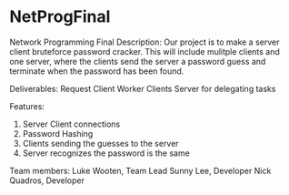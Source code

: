 # NetProgFinal
Network Programming Final
Description: 
Our project is to make a server client bruteforce password cracker. This will include mulitple clients and one server, where the clients send the server a password guess and terminate when the password has been found. 

Deliverables: 
Request Client
Worker Clients 
Server for delegating tasks 

Features:
1. Server Client connections
2. Password Hashing 
3. Clients sending the guesses to the server
4. Server recognizes the password is the same

Team members: 
Luke Wooten, Team Lead
Sunny Lee, Developer 
Nick Quadros, Developer 